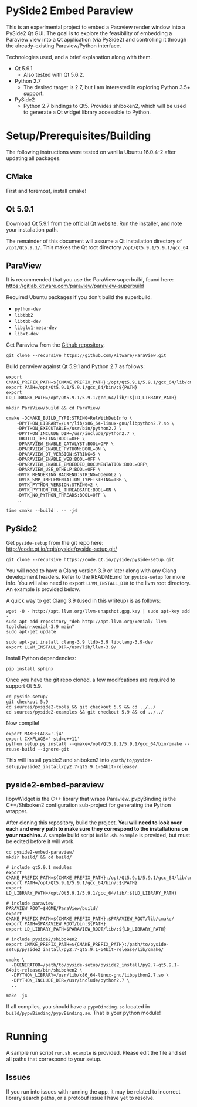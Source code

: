 # PySide2 Embed Paraview 

This is an experimental project to embed a Paraview render window into a PySide2
Qt GUI. The goal is to explore the feasibility of embedding a Paraview view into
a Qt application (via PySide2) and controlling it through the already-existing
Paraview/Python interface.

Technologies used, and a brief explanation along with them.

- Qt 5.9.1
  - Also tested with Qt 5.6.2.
- Python 2.7
  - The desired target is 2.7, but I am interested in exploring Python 3.5+
    support.
- PySide2
  - Python 2.7 bindings to Qt5. Provides shiboken2, which will be used to
    generate a Qt widget library accessible to Python.

# Setup/Prerequisites/Building

The following instructions were tested on vanilla Ubuntu 16.0.4-2 after updating
all packages.

## CMake

First and foremost, install cmake!

## Qt 5.9.1

Download Qt 5.9.1 from the
[official Qt website](https://download.qt.io/official_releases/qt/5.9/5.9.1/).
Run the installer, and note your installation path.

The remainder of this document will assume a Qt installation directory of
`/opt/Qt5.9.1/`. This makes the Qt root directory `/opt/Qt5.9.1/5.9.1/gcc_64`.

## ParaView

It is recommended that you use the ParaView superbuild, found here:
<https://gitlab.kitware.com/paraview/paraview-superbuild>

Required Ubuntu packages if you don't build the superbuild.
- `python-dev`
- `libtbb2`
- `libtbb-dev`
- `libglu1-mesa-dev`
- `libxt-dev`

Get Paraview from the [Github repository](https://github.com/kitware/paraview).
```
git clone --recursive https://github.com/Kitware/ParaView.git
```

Build paraview against Qt 5.9.1 and Python 2.7 as follows:
```
export CMAKE_PREFIX_PATH=${CMAKE_PREFIX_PATH}:/opt/Qt5.9.1/5.9.1/gcc_64/lib/cmake/
export PATH=/opt/Qt5.9.1/5.9.1/gcc_64/bin/:${PATH}
export LD_LIBRARY_PATH=/opt/Qt5.9.1/5.9.1/gcc_64/lib/:${LD_LIBRARY_PATH}

mkdir ParaView/build && cd ParaView/ 

cmake -DCMAKE_BUILD_TYPE:STRING=RelWithDebInfo \
    -DPYTHON_LIBRARY=/usr/lib/x86_64-linux-gnu/libpython2.7.so \
    -DPYTHON_EXECUTABLE=/usr/bin/python2.7 \
    -DPYTHON_INCLUDE_DIR=/usr/include/python2.7 \
    -DBUILD_TESTING:BOOL=OFF \
    -DPARAVIEW_ENABLE_CATALYST:BOOL=OFF \
    -DPARAVIEW_ENABLE_PYTHON:BOOL=ON \
    -DPARAVIEW_QT_VERSION:STRING=5 \
    -DPARAVIEW_ENABLE_WEB:BOOL=OFF \
    -DPARAVIEW_ENABLE_EMBEDDED_DOCUMENTATION:BOOL=OFF\
    -DPARAVIEW_USE_QTHELP:BOOL=OFF \
    -DVTK_RENDERING_BACKEND:STRING=OpenGL2 \
    -DVTK_SMP_IMPLEMENTATION_TYPE:STRING=TBB \
    -DVTK_PYTHON_VERSION:STRING=2 \
    -DVTK_PYTHON_FULL_THREADSAFE:BOOL=ON \
    -DVTK_NO_PYTHON_THREADS:BOOL=OFF \
    ..

time cmake --build . -- -j4
```

## PySide2

Get `pyside-setup` from the git repo here:
<http://code.qt.io/cgit/pyside/pyside-setup.git/>
```
git clone --recursive https://code.qt.io/pyside/pyside-setup.git
```

You will need to have a Clang version 3.9 or later along with any Clang
development headers. Refer to the README.md for `pyside-setup` for more info.
You will also need to export `LLVM_INSTALL_DIR` to the llvm root directory.
An example is provided below.

A quick way to get Clang 3.9 (used in this writeup) is as follows:
```
wget -O - http://apt.llvm.org/llvm-snapshot.gpg.key | sudo apt-key add -
sudo apt-add-repository "deb http://apt.llvm.org/xenial/ llvm-toolchain-xenial-3.9 main"
sudo apt-get update

sudo apt-get install clang-3.9 lldb-3.9 libclang-3.9-dev
export LLVM_INSTALL_DIR=/usr/lib/llvm-3.9/
```

Install Python dependencies:
```
pip install sphinx
```

Once you have the git repo cloned, a few modifcations are required to support
Qt 5.9.
```
cd pyside-setup/
git checkout 5.9
cd sources/pyside2-tools && git checkout 5.9 && cd ../../
cd sources/pyside2-examples && git checkout 5.9 && cd ../../
```

Now compile!
```
export MAKEFLAGS='-j4'
export CXXFLAGS='-std=c++11'
python setup.py install --qmake=/opt/Qt5.9.1/5.9.1/gcc_64/bin/qmake --reuse-build --ignore-git
```

This will install pyside2 and shiboken2 into
`/path/to/pyside-setup/pyside2_install/py2.7-qt5.9.1-64bit-release/`.

## pyside2-embed-paraview

libpvWidget is the C++ library that wraps Paraview.
pvpyBinding is the C++/Shiboken2 configuration sub-project for generating the
Python wrapper.

After cloning this repository, build the project.
**You will need to look over each and every path to make sure they correspond
to the installations on your machine.** A sample build script `build.sh.example`
is provided, but must be edited before it will work.
```
cd pyside2-embed-paraview/
mkdir build/ && cd build/

# include qt5.9.1 modules
export CMAKE_PREFIX_PATH=${CMAKE_PREFIX_PATH}:/opt/Qt5.9.1/5.9.1/gcc_64/lib/cmake/
export PATH=/opt/Qt5.9.1/5.9.1/gcc_64/bin/:${PATH}
export LD_LIBRARY_PATH=/opt/Qt5.9.1/5.9.1/gcc_64/lib/:${LD_LIBRARY_PATH}

# include paraview
PARAVIEW_ROOT=$HOME/ParaView/build/
export CMAKE_PREFIX_PATH=${CMAKE_PREFIX_PATH}:$PARAVIEW_ROOT/lib/cmake/
export PATH=$PARAVIEW_ROOT/bin:${PATH}
export LD_LIBRARY_PATH=$PARAVIEW_ROOT/lib/:${LD_LIBRARY_PATH}

# include pyside2/shiboken2
export CMAKE_PREFIX_PATH=${CMAKE_PREFIX_PATH}:/path/to/pyside-setup/pyside2_install/py2.7-qt5.9.1-64bit-release/lib/cmake/

cmake \
  -DGENERATOR=/path/to/pyside-setup/pyside2_install/py2.7-qt5.9.1-64bit-release/bin/shiboken2 \
  -DPYTHON_LIBRARY=/usr/lib/x86_64-linux-gnu/libpython2.7.so \
  -DPYTHON_INCLUDE_DIR=/usr/include/python2.7 \
  ..

make -j4
```

If all compiles, you should have a `pypvBinding.so` located in
`build/pypvBinding/pypvBinding.so`. That is your python module!

# Running

A sample run script `run.sh.example` is provided. Please edit the file and set
all paths that correspond to your setup.

## Issues

If you run into issues with running the app, it may be related to incorrect
library search paths, or a protobuf issue I have yet to resolve.
